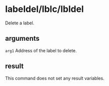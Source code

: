 # labeldel/lblc/lbldel

Delete a label.

## arguments

`arg1` Address of the label to delete.

## result

This command does not set any result variables.

